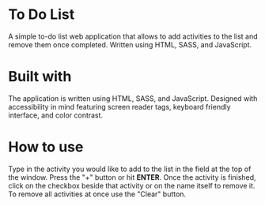 # To Do List
A simple to-do list web application that allows to add activities to the list and remove them once completed. Written using HTML, SASS, and JavaScript.

# Built with
The application is written using HTML, SASS, and JavaScript. Designed with accessibility in mind featuring screen reader tags, keyboard friendly interface, and color contrast.

# How to use
Type in the activity you would like to add to the list in the field at the top of the window. Press the "+" button or hit **ENTER**. Once the activity is finished, click on the checkbox beside that activity or on the name itself to remove it. To remove all activities at once use the "Clear" button.
